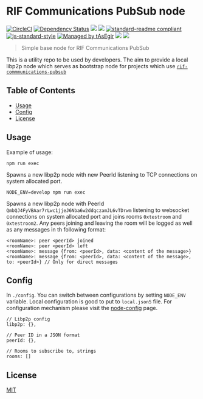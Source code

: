 # RIF Communications PubSub node

[![CircleCI](https://flat.badgen.net/circleci/github/rsksmart/rif-communications-pubsub-node/master)](https://circleci.com/gh/rsksmart/rif-communications-pubsub-node/)
[![Dependency Status](https://david-dm.org/rsksmart/rif-communications-pubsub-node.svg?style=flat-square)](https://david-dm.org/rsksmart/rif-communications-pubsub-node)
[![](https://img.shields.io/badge/made%20by-IOVLabs-blue.svg?style=flat-square)](http://iovlabs.org)
[![](https://img.shields.io/badge/project-RIF%20Storage-blue.svg?style=flat-square)](https://www.rifos.org/)
[![standard-readme compliant](https://img.shields.io/badge/standard--readme-OK-brightgreen.svg?style=flat-square)](https://github.com/RichardLitt/standard-readme)
[![js-standard-style](https://img.shields.io/badge/code%20style-standard-brightgreen.svg?style=flat-square)](https://github.com/feross/standard)
[![Managed by tAsEgir](https://img.shields.io/badge/%20managed%20by-tasegir-brightgreen?style=flat-square)](https://github.com/auhau/tasegir)
![](https://img.shields.io/badge/npm-%3E%3D6.0.0-orange.svg?style=flat-square)
![](https://img.shields.io/badge/Node.js-%3E%3D10.0.0-orange.svg?style=flat-square)

> Simple base node for RIF Communications PubSub

This is a utility repo to be used by developers. The aim to provide a local libp2p node which serves as bootstrap node for projects which use [`rif-commmunications-pubsub`](https://github.com/rsksmart/rif-communications-pubsub)

## Table of Contents

- [Usage](#usage)
- [Config](#config)
- [License](#license)

## Usage

Example of usage:

```
npm run exec
```

Spawns a new libp2p node with new PeerId listening to TCP connections on system allocated port.

```
NODE_ENV=develop npm run exec
```

Spawns a new libp2p node with PeerId `QmbQJ4FyVBAar7rLwc1jjeJ6Nba6w2ddqczamJL6vTDrwm` listening to websocket connections on system allocated port and joins rooms `0xtestroom` and `0xtestroom2`. Any peers joining and leaving the room will be logged as well as any messages in th following format:

```
<roomName>: peer <peerId> joined
<roomName>: peer <peerId> left
<roomName>: message {from: <peerId>, data: <content of the message>}
<roomName>: message {from: <peerId>, data: <content of the message>, to: <peerId>} // Only for direct messages
```

## Config

In `./config`. You can switch between configurations by setting `NODE_ENV` variable. Local configuration is good to put to `local.json5` file. For configuration mechanism please visit the [node-config](https://github.com/lorenwest/node-config/) page.

```JSON5
// Libp2p config
libp2p: {},

// Peer ID in a JSON format
peerId: {},

// Rooms to subscribe to, strings
rooms: []
```

## License

[MIT](./LICENSE)
